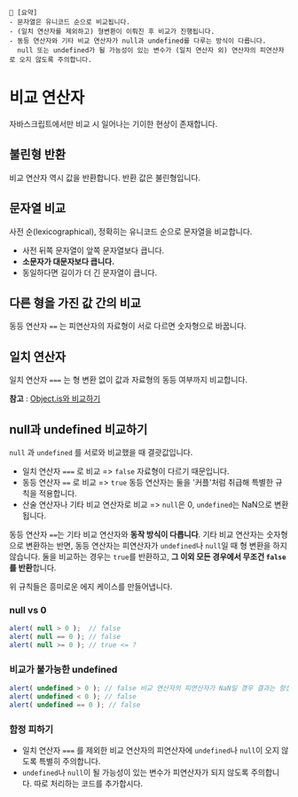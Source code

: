 ```
📍 [요약]
- 문자열은 유니코드 순으로 비교됩니다.
- (일치 연산자를 제외하고) 형변환이 이뤄진 후 비교가 진행됩니다.
- 동등 연산자와 기타 비교 연산자가 null과 undefined를 다루는 방식이 다릅니다.
  null 또는 undefined가 될 가능성이 있는 변수가 (일치 연산자 외) 연산자의 피연산자로 오지 않도록 주의합니다.
```

# 비교 연산자
자바스크립트에서만 비교 시 일어나는 기이한 현상이 존재합니다.

## 불린형 반환
비교 연산자 역시 값을 반환합니다. 반환 값은 불린형입니다.

## 문자열 비교
사전 순(lexicographical), 정확히는 유니코드 순으로 문자열을 비교합니다.
* 사전 뒤쪽 문자열이 앞쪽 문자열보다 큽니다. 
* **소문자가 대문자보다 큽니다.** 
* 동일하다면 길이가 더 긴 문자열이 큽니다.

## 다른 형을 가진 값 간의 비교
동등 연산자 `==` 는 피연산자의 자료형이 서로 다르면 숫자형으로 바꿉니다.

## 일치 연산자
일치 연산자 `===` 는 형 변환 없이 값과 자료형의 동등 여부까지 비교합니다.

**참고** : [Object.is와 비교하기](https://ko.javascript.info/number#ref-1832:~:text=Object.is%EC%99%80,SameValue%EB%9D%BC%EA%B3%A0%20%EB%B6%88%EB%A6%BD%EB%8B%88%EB%8B%A4.)

## null과 undefined 비교하기
`null` 과 `undefined` 를 서로와 비교했을 때 결괏값입니다.

* 일치 연산자 `===` 로 비교 => `false` 자료형이 다르기 때문입니다.
* 동등 연산자 `==` 로 비교 => `true` 동등 연산자는 둘을 '커플'처럼 취급해 특별한 규칙을 적용합니다.
* 산술 연산자나 기타 비교 연산자로 비교 => `null`은 0, `undefined`는 NaN으로 변환됩니다.

동등 연산자 `==`는 기타 비교 연산자와 **동작 방식이 다릅니다**.
기타 비교 연산자는 숫자형으로 변환하는 반면, 동등 연산자는 피연산자가 `undefined`나 `null`일 때 형 변환을 하지 않습니다.
둘을 비교하는 경우는 `true`를 반환하고, **그 이외 모든 경우에서 무조건 `false`를 반환**합니다.

위 규칙들은 흥미로운 에지 케이스를 만들어냅니다.

### null vs 0
```javascript
alert( null > 0 );  // false
alert( null == 0 ); // false
alert( null >= 0 ); // true <= ?
```

### 비교가 불가능한 undefined
```javascript
alert( undefined > 0 ); // false 비교 연산자의 피연산자가 NaN일 경우 결과는 항상 false입니다.
alert( undefined < 0 ); // false 
alert( undefined == 0 ); // false 
```
### 함정 피하기
* 일치 연산자 `===` 를 제외한 비교 연산자의 피연산자에 `undefined`나 `null`이 오지 않도록 특별히 주의합니다.
* `undefined`나 `null`이 될 가능성이 있는 변수가 피연산자가 되지 않도록 주의합니다. 따로 처리하는 코드를 추가합시다.
